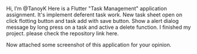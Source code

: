 Hi, I’m @TanoyK
Here is a Flutter "Task Management" application assignment.
It's implement deferent task work. New task sheet open on click flotting button and task add with save button.
Show a alert dialog message by long press on a task and active a delete function.
I finished my project. please check the repository link here.

Now attached some screenshot of this application for your opinion.
